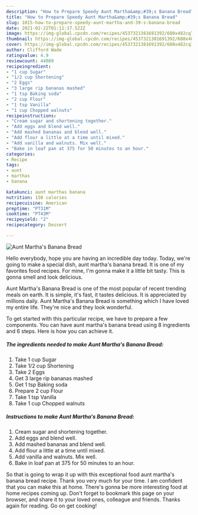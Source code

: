 ```yaml
---
description: "How to Prepare Speedy Aunt Martha&amp;#39;s Banana Bread"
title: "How to Prepare Speedy Aunt Martha&amp;#39;s Banana Bread"
slug: 1015-how-to-prepare-speedy-aunt-martha-and-39-s-banana-bread
date: 2021-02-22T01:11:17.522Z
image: https://img-global.cpcdn.com/recipes/4537321381691392/680x482cq70/aunt-marthas-banana-bread-recipe-main-photo.jpg
thumbnail: https://img-global.cpcdn.com/recipes/4537321381691392/680x482cq70/aunt-marthas-banana-bread-recipe-main-photo.jpg
cover: https://img-global.cpcdn.com/recipes/4537321381691392/680x482cq70/aunt-marthas-banana-bread-recipe-main-photo.jpg
author: Clifford Wade
ratingvalue: 4.9
reviewcount: 44089
recipeingredient:
- "1 cup Sugar"
- "1/2 cup Shortening"
- "2 Eggs"
- "3 large rip bananas mashed"
- "1 tsp Baking soda"
- "2 cup Flour"
- "1 tsp Vanilla"
- "1 cup Chopped walnuts"
recipeinstructions:
- "Cream sugar and shortening together."
- "Add eggs and blend well."
- "Add mashed bananas and blend well."
- "Add flour a little at a time until mixed."
- "Add vanilla and walnuts. Mix well."
- "Bake in loaf pan at 375 for 50 minutes to an hour."
categories:
- Recipe
tags:
- aunt
- marthas
- banana

katakunci: aunt marthas banana 
nutrition: 150 calories
recipecuisine: American
preptime: "PT31M"
cooktime: "PT43M"
recipeyield: "2"
recipecategory: Dessert

---
```



![Aunt Martha&#39;s Banana Bread](https://img-global.cpcdn.com/recipes/4537321381691392/680x482cq70/aunt-marthas-banana-bread-recipe-main-photo.jpg)

Hello everybody, hope you are having an incredible day today. Today, we're going to make a special dish, aunt martha&#39;s banana bread. It is one of my favorites food recipes. For mine, I'm gonna make it a little bit tasty. This is gonna smell and look delicious.



Aunt Martha&#39;s Banana Bread is one of the most popular of recent trending meals on earth. It is simple, it's fast, it tastes delicious. It is appreciated by millions daily. Aunt Martha&#39;s Banana Bread is something which I have loved my entire life. They're nice and they look wonderful.


To get started with this particular recipe, we have to prepare a few components. You can have aunt martha&#39;s banana bread using 8 ingredients and 6 steps. Here is how you can achieve it.

<!--inarticleads1-->

##### The ingredients needed to make Aunt Martha&#39;s Banana Bread:

1. Take 1 cup Sugar
1. Take 1/2 cup Shortening
1. Take 2 Eggs
1. Get 3 large rip bananas mashed
1. Get 1 tsp Baking soda
1. Prepare 2 cup Flour
1. Take 1 tsp Vanilla
1. Take 1 cup Chopped walnuts




<!--inarticleads2-->

##### Instructions to make Aunt Martha&#39;s Banana Bread:

1. Cream sugar and shortening together.
1. Add eggs and blend well.
1. Add mashed bananas and blend well.
1. Add flour a little at a time until mixed.
1. Add vanilla and walnuts. Mix well.
1. Bake in loaf pan at 375 for 50 minutes to an hour.




So that is going to wrap it up with this exceptional food aunt martha&#39;s banana bread recipe. Thank you very much for your time. I am confident that you can make this at home. There's gonna be more interesting food at home recipes coming up. Don't forget to bookmark this page on your browser, and share it to your loved ones, colleague and friends. Thanks again for reading. Go on get cooking!
